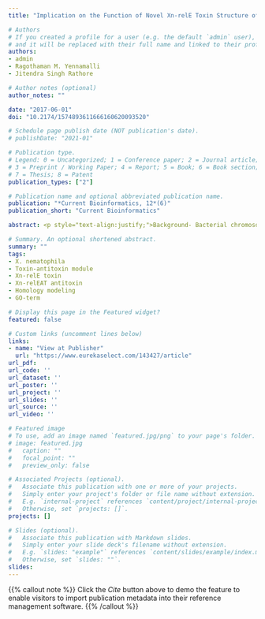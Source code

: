 ```yaml
---
title: "Implication on the Function of Novel Xn-relE Toxin Structure of Xenorhabdus nematophila Using Homology Modeling"

# Authors
# If you created a profile for a user (e.g. the default `admin` user), write the username (folder name) here 
# and it will be replaced with their full name and linked to their profile.
authors:
- admin
- Ragothaman M. Yennamalli
- Jitendra Singh Rathore

# Author notes (optional)
author_notes: ""

date: "2017-06-01"
doi: "10.2174/1574893611666160620093520"

# Schedule page publish date (NOT publication's date).
# publishDate: "2021-01"

# Publication type.
# Legend: 0 = Uncategorized; 1 = Conference paper; 2 = Journal article;
# 3 = Preprint / Working Paper; 4 = Report; 5 = Book; 6 = Book section;
# 7 = Thesis; 8 = Patent
publication_types: ["2"]

# Publication name and optional abbreviated publication name.
publication: "*Current Bioinformatics, 12*(6)"
publication_short: "Current Bioinformatics"

abstract: <p style="text-align:justify;">Background- Bacterial chromosomal toxin-antitoxin systems are involved in various cell functions such as stress response, promoting cell cycle arrest and bringing about the onset of programmed cell death. Unlike RelBE TA module of <i>Escherichia coli</i>, genome of <i>enorhabdus nematophila</i> has two separate TA modules for RelB and RelE. Here RelE being the toxin bears its own antitoxin and RelB antitoxin bears its separate toxin counterpart. More interestingly these modules are located distantly in genome. Objective- In this study, Xn-relE toxin model structure from <i>X. nematophila</i> is explored for the first time. Toxic effect of Xn-relE has already been shown by endogenous killing in our earlier report. Methods- Since no crystallographic structure for Xn-relE toxin is available till date. The models of <i>X. nematophila</i> Xn-relE toxin and its antitoxin Xn-relEAT were developed using the I-TASSER server and analyzed to define gene ontology. The models were validated by using VERIFY-3D. Results- Homology models for <i>X. nematophila</i> Xn-relE toxin and its antitoxin Xn-relEAT was obtained and interactions were established. The structural and functional annotation of this TA system designate it as Type II TA module. Conclusion- The present study sheds light on the structure and function of Xn-relE toxin of Xn RelE TA module, whose applicability in the area of agricultural sciences is pronounced.</p>

# Summary. An optional shortened abstract.
summary: ""
tags:
- X. nematophila
- Toxin-antitoxin module
- Xn-relE toxin
- Xn-relEAT antitoxin
- Homology modeling
- GO-term

# Display this page in the Featured widget?
featured: false

# Custom links (uncomment lines below)
links:
- name: "View at Publisher"
  url: "https://www.eurekaselect.com/143427/article"
url_pdf: 
url_code: ''
url_dataset: ''
url_poster: ''
url_project: ''
url_slides: ''
url_source: ''
url_video: ''

# Featured image
# To use, add an image named `featured.jpg/png` to your page's folder. 
# image: featured.jpg
#   caption: ""
#   focal_point: ""
#   preview_only: false

# Associated Projects (optional).
#   Associate this publication with one or more of your projects.
#   Simply enter your project's folder or file name without extension.
#   E.g. `internal-project` references `content/project/internal-project/index.md`.
#   Otherwise, set `projects: []`.
projects: []

# Slides (optional).
#   Associate this publication with Markdown slides.
#   Simply enter your slide deck's filename without extension.
#   E.g. `slides: "example"` references `content/slides/example/index.md`.
#   Otherwise, set `slides: ""`.
slides:
---
```


{{% callout note %}}
Click the *Cite* button above to demo the feature to enable visitors to import publication metadata into their reference management software.
{{% /callout %}}
